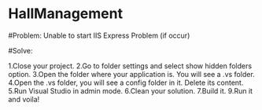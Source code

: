# HallManagement

#Problem: Unable to start IIS Express Problem (if occur)

#Solve:

1.Close your project.
2.Go to folder settings and select show hidden folders option.
3.Open the folder where your application is. You will see a .vs folder.
4.Open the .vs folder, you will see a config folder in it. Delete its content.
5.Run Visual Studio in admin mode.
6.Clean your solution.
7.Build it.
9.Run it and voila!
